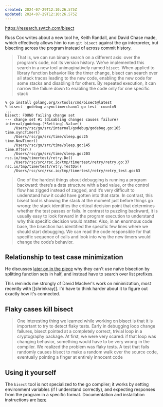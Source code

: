 ```yaml
---
created: 2024-07-29T12:10:26.575Z
updated: 2024-07-29T12:10:26.575Z
---
```

https://research.swtch.com/bisect

Russ Cox writes about a new tool he, Keith Randall, and David Chase made, which effectively allows him to run `git bisect` against the go interpreter, but bisecting across the program instead of across commit history.

> That is, we can run binary search on a different axis: over the program’s code, not its version history. We’ve implemented this search in a new tool unimaginatively named `bisect`. When applied to library function behavior like the timer change, bisect can search over all stack traces leading to the new code, enabling the new code for some stacks and disabling it for others. By repeated execution, it can narrow the failure down to enabling the code only for one specific stack

```
% go install golang.org/x/tools/cmd/bisect@latest
% bisect -godebug asynctimerchan=1 go test -count=5
...
bisect: FOUND failing change set
--- change set #1 (disabling changes causes failure)
internal/godebug.(*Setting).Value()
    /Users/rsc/go/src/internal/godebug/godebug.go:165
time.syncTimer()
    /Users/rsc/go/src/time/sleep.go:25
time.NewTimer()
    /Users/rsc/go/src/time/sleep.go:145
time.After()
    /Users/rsc/go/src/time/sleep.go:203
rsc.io/tmp/timertest/retry.Do()
    /Users/rsc/src/rsc.io/tmp/timertest/retry/retry.go:37
rsc.io/tmp/timertest/retry.TestDo()
    /Users/rsc/src/rsc.io/tmp/timertest/retry/retry_test.go:63
```

> One of the hardest things about debugging is running a program backward: there’s a data structure with a bad value, or the control flow has zigged instead of zagged, and it’s very difficult to understand how it could have gotten into that state. In contrast, this bisect tool is showing the stack at the moment just before things go wrong: the stack identifies the critical decision point that determines whether the test passes or fails. In contrast to puzzling backward, it is usually easy to look forward in the program execution to understand why this specific decision would matter. Also, in an enormous code base, the bisection has identified the specific few lines where we should start debugging. We can read the code responsible for that specific sequence of calls and look into why the new timers would change the code’s behavior. 

## Relationship to test case minimization

He discusses [later on in the piece](https://research.swtch.com/bisect#example) why they can't use naïve bisection by splitting function sets in half, and instead have to search over list prefixes.

This reminds me strongly of David MacIver's work on minimization, most recently with [[shrinkray]]. I'd have to think harder about it to figure out exactly how it's connected.

## Flaky cases kill bisect

> One interesting thing we learned while working on bisect is that it is important to try to detect flaky tests. Early in debugging loop change failures, bisect pointed at a completely correct, trivial loop in a cryptography package. At first, we were very scared: if that loop was changing behavior, something would have to be very wrong in the compiler. We realized the problem was flaky tests. A test that fails randomly causes bisect to make a random walk over the source code, eventually pointing a finger at entirely innocent code

## Using it yourself

The `bisect` tool is not specialized to the go compiler; it works by setting environment variables (if I understand correctly), and expecting responses from the program in a specific format. Documentation and installation instructions are [here](https://pkg.go.dev/golang.org/x/tools/cmd/bisect)